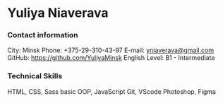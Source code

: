 # Yuliya Niaverava

### Contact information
City: Minsk
Phone: +375-29-310-43-97
E-mail: yniaverava@gmail.com
GitHub: https://github.com/YuliyaMinsk
English Level: B1 - Intermediate

### Technical Skills
HTML, CSS, Sass
basic OOP, JavaScript
Git, VScode 
Photoshop, Figma